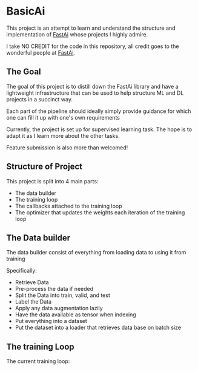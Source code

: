 # BasicAi

This project is an attempt to learn and understand the structure and implementation of [FastAi][fai] whose projects I highly admire.

I take NO CREDIT for the code in this repository, all credit goes to the wonderful people at [FastAi][fai].

## The Goal

The goal of this project is to distill down the FastAi library and have a lightweight infrastructure that can be used to help structure ML and DL projects in a succinct way.

Each part of the pipeline should ideally simply provide guidance for which one can fill it up with one's own requirements

Currently, the project is set up for supervised learning task. The hope is to adapt it as I learn more about the other tasks.

Feature submission is also more than welcomed!

## Structure of Project

This project is split into 4 main parts:

* The data builder
* The training loop
* The callbacks attached to the training loop
* The optimizer that updates the weights each iteration of the training loop

## The Data builder

The data builder consist of everything from loading data to using it from training

Specifically:

* Retrieve Data
* Pre-process the data if needed
* Split the Data into train, valid, and test
* Label the Data
* Apply any data augmentation lazily
* Have the data available as tensor when indexing
* Put everything into a dataset
* Put the dataset into a loader that retrieves data base on batch size

## The training Loop

The current training loop:



[fai]:https://www.fast.ai/